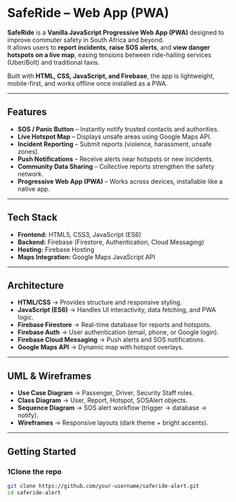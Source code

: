 # SafeRide – Web App (PWA)

**SafeRide** is a **Vanilla JavaScript Progressive Web App (PWA)** designed to improve commuter safety in South Africa and beyond.  
It allows users to **report incidents**, **raise SOS alerts**, and **view danger hotspots on a live map**, easing tensions between ride-hailing services (Uber/Bolt) and traditional taxis.

Built with **HTML, CSS, JavaScript, and Firebase**, the app is lightweight, mobile-first, and works offline once installed as a PWA.

---

## Features
- **SOS / Panic Button** – Instantly notify trusted contacts and authorities.  
- **Live Hotspot Map** – Displays unsafe areas using Google Maps API.  
- **Incident Reporting** – Submit reports (violence, harassment, unsafe zones).  
- **Push Notifications** – Receive alerts near hotspots or new incidents.  
- **Community Data Sharing** – Collective reports strengthen the safety network.  
- **Progressive Web App (PWA)** – Works across devices, installable like a native app.  

---

## Tech Stack
- **Frontend:** HTML5, CSS3, JavaScript (ES6)  
- **Backend:** Firebase (Firestore, Authentication, Cloud Messaging)  
- **Hosting:** Firebase Hosting  
- **Maps Integration:** Google Maps JavaScript API  

---

## Architecture
- **HTML/CSS** → Provides structure and responsive styling.  
- **JavaScript (ES6)** → Handles UI interactivity, data fetching, and PWA logic.  
- **Firebase Firestore** → Real-time database for reports and hotspots.  
- **Firebase Auth** → User authentication (email, phone, or Google login).  
- **Firebase Cloud Messaging** → Push alerts and SOS notifications.  
- **Google Maps API** → Dynamic map with hotspot overlays.  

---

## UML & Wireframes
- **Use Case Diagram** → Passenger, Driver, Security Staff roles.  
- **Class Diagram** → User, Report, Hotspot, SOSAlert objects.  
- **Sequence Diagram** → SOS alert workflow (trigger → database → notify).  
- **Wireframes** → Responsive layouts (dark theme + bright accents).  

---

## Getting Started

### 1️Clone the repo
```bash
git clone https://github.com/your-username/saferide-alert.git
cd saferide-alert
